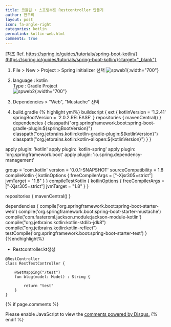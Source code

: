 ```yaml
---
title: 코틀린 + 스프링부트 Restcontroller 만들기
author: 한주희
layout: post
icon: fa-angle-right
categories: kotlin
permalink: kotlin-web.html
comments: true
---
```


[참조 Ref. https://spring.io/guides/tutorials/spring-boot-kotlin/](https://spring.io/guides/tutorials/spring-boot-kotlin/){:target="_blank"}

1. File > New > Project > Spring initializer 선택
![spweb1]({{site.baseurl}}/assets/images/kotlin/spweb1.jpg){:width="700"}<br>

2. language : kotlin
   <br>Type : Gradle Project<br>
![spweb2]({{site.baseurl}}/assets/images/kotlin/spweb2.jpg){:width="700"}<br>

3. Dependencies > "Web", "Mustache" 선택

4. build.gradle
{% highlight yml%}
buildscript {
    ext {
        kotlinVersion = '1.2.41'
        springBootVersion = '2.0.2.RELEASE'
    }
    repositories {
        mavenCentral()
    }
    dependencies {
        classpath("org.springframework.boot:spring-boot-gradle-plugin:${springBootVersion}")
        classpath("org.jetbrains.kotlin:kotlin-gradle-plugin:${kotlinVersion}")
        classpath("org.jetbrains.kotlin:kotlin-allopen:${kotlinVersion}")
    }
}

apply plugin: 'kotlin'
apply plugin: 'kotlin-spring'
apply plugin: 'org.springframework.boot'
apply plugin: 'io.spring.dependency-management'

group = 'com.kotlin'
version = '0.0.1-SNAPSHOT'
sourceCompatibility = 1.8
compileKotlin {
    kotlinOptions {
        freeCompilerArgs = ["-Xjsr305=strict"]
        jvmTarget = "1.8"
    }
}
compileTestKotlin {
    kotlinOptions {
        freeCompilerArgs = ["-Xjsr305=strict"]
        jvmTarget = "1.8"
    }
}

repositories {
    mavenCentral()
}


dependencies {
    compile('org.springframework.boot:spring-boot-starter-web')
    compile('org.springframework.boot:spring-boot-starter-mustache')
    compile('com.fasterxml.jackson.module:jackson-module-kotlin')
    compile("org.jetbrains.kotlin:kotlin-stdlib-jdk8")
    compile("org.jetbrains.kotlin:kotlin-reflect")
    testCompile('org.springframework.boot:spring-boot-starter-test')
}
{%endhighlight%}

* Restcontroller.kt생성

```Kotiln
@RestController
class RestTestController {

    @GetMapping("/test")
    fun blog(model: Model) : String {

        return "test"
    }
}
```


{% if page.comments %}
<div id="disqus_thread"></div>
<script>

/**
*  RECOMMENDED CONFIGURATION VARIABLES: EDIT AND UNCOMMENT THE SECTION BELOW TO INSERT DYNAMIC VALUES FROM YOUR PLATFORM OR CMS.
*  LEARN WHY DEFINING THESE VARIABLES IS IMPORTANT: https://disqus.com/admin/universalcode/#configuration-variables*/
/*
var disqus_config = function () {
this.page.url = PAGE_URL;  // Replace PAGE_URL with your page's canonical URL variable
this.page.identifier = PAGE_IDENTIFIER; // Replace PAGE_IDENTIFIER with your page's unique identifier variable
};
*/
(function() { // DON'T EDIT BELOW THIS LINE
var d = document, s = d.createElement('script');
s.src = 'https://juhee-studynote.disqus.com/embed.js';
s.setAttribute('data-timestamp', +new Date());
(d.head || d.body).appendChild(s);
})();
</script>
<noscript>Please enable JavaScript to view the <a href="https://disqus.com/?ref_noscript">comments powered by Disqus.</a></noscript>
{% endif %}
